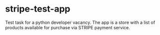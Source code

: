 # stripe-test-app
Test task for a python developer vacancy. The app is a store with a list of products available for purchase via STRIPE payment service.

